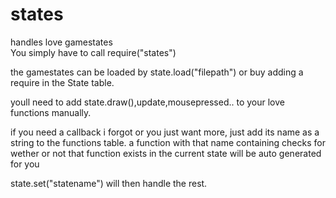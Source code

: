# states
handles love gamestates  
You simply have to call 
require("states")

the gamestates can be loaded by state.load("filepath")
or buy adding a require in the State table.

youll need to add
state.draw(),update,mousepressed.. to your love functions manually.

if you need a callback i forgot or you just want more, just add its name as a string to the functions table.
a function with that name containing checks for wether or not that function exists in the current state will be auto generated for you


state.set("statename")
will then handle the rest.
